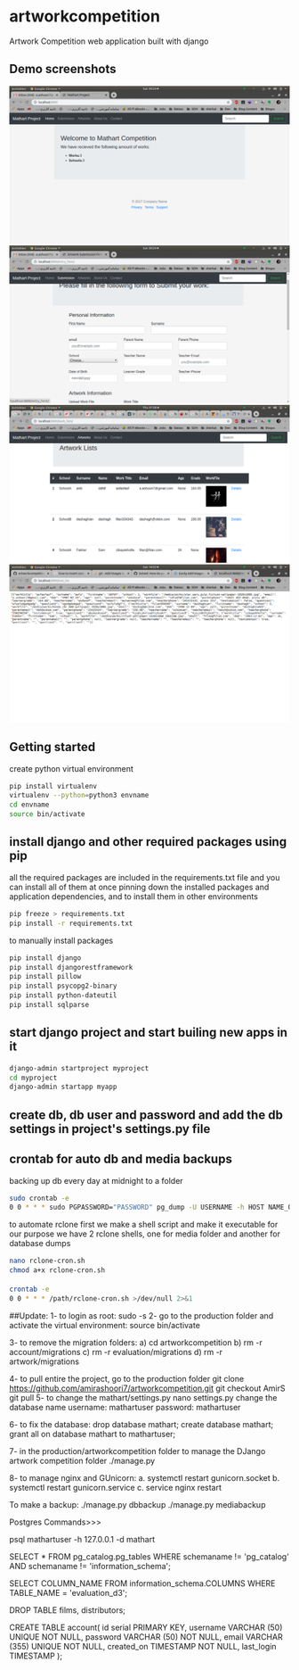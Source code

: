 # artworkcompetition
Artwork Competition web application built with django

## Demo screenshots
![alt text](https://raw.githubusercontent.com/amirashoori7/artworkcompetition/master/demo/demo1.png)
![alt text](https://raw.githubusercontent.com/amirashoori7/artworkcompetition/master/demo/demo2.png)
![alt text](https://raw.githubusercontent.com/amirashoori7/artworkcompetition/master/demo/work_lists.png)
![alt text](https://raw.githubusercontent.com/amirashoori7/artworkcompetition/master/demo/REST_API.png)


## Getting started
create python virtual environment

```bash
pip install virtualenv
virtualenv --python=python3 envname
cd envname
source bin/activate
```

## install django and other required packages using pip
all the required packages are included in the requirements.txt file and you can install all of them at once
pinning down the installed packages and application dependencies, and to install them in other environments
```bash
pip freeze > requirements.txt
pip install -r requirements.txt
```
to manually install packages
```bash
pip install django
pip install djangorestframework
pip install pillow
pip install psycopg2-binary
pip install python-dateutil
pip install sqlparse
```

## start django project and start builing new apps in it

```bash
django-admin startproject myproject
cd myproject
django-admin startapp myapp
```
## create db, db user and password and add the db settings in project's settings.py file

## crontab for auto db and media backups
backing up db every day at midnight to a folder
```bash
sudo crontab -e
0 0 * * * sudo PGPASSWORD="PASSWORD" pg_dump -U USERNAME -h HOST NAME_OF_DB > LOCATION_AND_NAME_OF_BACKUP_FILE
```
to automate rclone first we make a shell script and make it executable
for our purpose we have 2 rclone shells, one for media folder and another for database dumps
```bash
nano rclone-cron.sh
chmod a+x rclone-cron.sh

crontab -e
0 0 * * * /path/rclone-cron.sh >/dev/null 2>&1
```


##Update:
1- to login as root:
	sudo -s
2- go to the production folder and activate the virtual environment:
	source bin/activate

3- to remove the migration folders:
	a) cd artworkcompetition
	b) rm -r account/migrations
	c) rm -r evaluation/migrations
	d) rm -r artwork/migrations

4- to pull entire the project, go to the production folder
 git clone https://github.com/amirashoori7/artworkcompetition.git
 git checkout AmirS
 git pull
5- to change the mathart/settings.py
nano settings.py
change the database name
username: mathartuser
password: mathartuser

6- to fix the database:
drop database mathart;
create database mathart;
grant all on database mathart to mathartuser;

7- in the production/artworkcompetition folder to manage the DJango artwork competition folder
./manage.py


8- to manage nginx and GUnicorn:
	a. systemctl restart gunicorn.socket
	b. systemctl restart gunicorn.service
	c. service nginx restart


To make a backup:
./manage.py dbbackup
./manage.py mediabackup



Postgres Commands>>>

psql mathartuser -h 127.0.0.1 -d mathart

SELECT * FROM pg_catalog.pg_tables WHERE schemaname != 'pg_catalog' AND schemaname != 'information_schema';

SELECT COLUMN_NAME FROM information_schema.COLUMNS WHERE TABLE_NAME = 'evaluation_d3';

DROP TABLE films, distributors;

CREATE TABLE account(
   id serial PRIMARY KEY,
   username VARCHAR (50) UNIQUE NOT NULL,
   password VARCHAR (50) NOT NULL,
   email VARCHAR (355) UNIQUE NOT NULL,
   created_on TIMESTAMP NOT NULL,
   last_login TIMESTAMP
);

